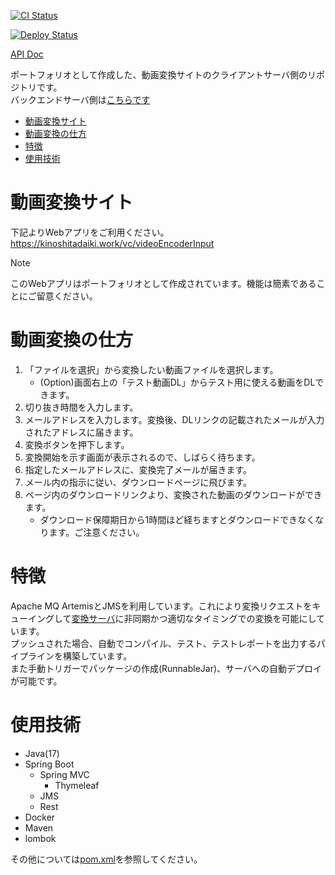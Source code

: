 [![CI Status](https://github.com/kinoshita-daiki/videoConverterClient/actions/workflows/buildAndTest.yml/badge.svg)](https://github.com/kinoshita-daiki/videoConverterClient/actions?query=workflow%3AMyPipeline)

[![Deploy Status](https://github.com/kinoshita-daiki/videoConverterClient/actions/workflows/deploy.yml/badge.svg)](https://github.com/kinoshita-daiki/videoConverterClient/actions?query=workflow%3ADeploy)

[API Doc](https://kinoshita-daiki.github.io/videoConverterClient/)

ポートフォリオとして作成した、動画変換サイトのクライアントサーバ側のリポジトリです。<br>
バックエンドサーバ側は[こちらです](https://github.com/kinoshita-daiki/videoConverter)

- [動画変換サイト](#動画変換サイト)
- [動画変換の仕方](#動画変換の仕方)
- [特徴](#特徴)
- [使用技術](#使用技術)

# 動画変換サイト
下記よりWebアプリをご利用ください。<br>
https://kinoshitadaiki.work/vc/videoEncoderInput

> [!NOTE]
> このWebアプリはポートフォリオとして作成されています。機能は簡素であることにご留意ください。

# 動画変換の仕方
1. 「ファイルを選択」から変換したい動画ファイルを選択します。
	- (Option)画面右上の「テスト動画DL」からテスト用に使える動画をDLできます。
1. 切り抜き時間を入力します。
1. メールアドレスを入力します。変換後、DLリンクの記載されたメールが入力されたアドレスに届きます。
1. 変換ボタンを押下します。
1. 変換開始を示す画面が表示されるので、しばらく待ちます。
1. 指定したメールアドレスに、変換完了メールが届きます。
1. メール内の指示に従い、ダウンロードページに飛びます。
1. ページ内のダウンロードリンクより、変換された動画のダウンロードができます。
	- ダウンロード保障期日から1時間ほど経ちますとダウンロードできなくなります。ご注意ください。

# 特徴
Apache MQ ArtemisとJMSを利用しています。これにより変換リクエストをキューイングして[変換サーバ](https://github.com/kinoshita-daiki/videoConverter)に非同期かつ適切なタイミングでの変換を可能にしています。<br>
プッシュされた場合、自動でコンパイル、テスト、テストレポートを出力するパイプラインを構築しています。<br>
また手動トリガーでパッケージの作成(RunnableJar)、サーバへの自動デプロイが可能です。

# 使用技術
- Java(17)
- Spring Boot
	- Spring MVC
		- Thymeleaf
	- JMS
	- Rest
- Docker
- Maven
- lombok

その他については[pom.xml](https://github.com/kinoshita-daiki/videoConverterClient/blob/master/pom.xml)を参照してください。